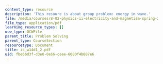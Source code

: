 ```yaml
---
content_type: resource
description: 'This resoure is about group problem: energy in wave.'
file: /media/courses/8-02-physics-ii-electricity-and-magnetism-spring-2007/fbe6bd3fd3e80e66ceee6080f4b887e6_ic_w14d1_2.pdf
file_type: application/pdf
learning_resource_types: []
ocw_type: OCWFile
parent_title: Problem Solving
parent_type: CourseSection
resourcetype: Document
title: ic_w14d1_2.pdf
uid: fbe6bd3f-d3e8-0e66-ceee-6080f4b887e6
---
```

